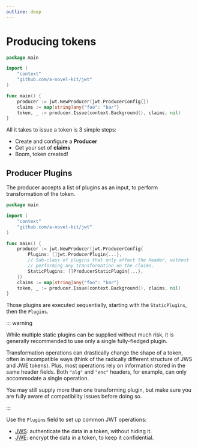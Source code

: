 ```yaml
---
outline: deep
---
```


# Producing tokens

```go
package main

import (
	"context"
	"github.com/a-novel-kit/jwt"
)

func main() {
	producer := jwt.NewProducer(jwt.ProducerConfig{})
	claims := map[string]any{"foo": "bar"}
	token, _ := producer.Issue(context.Background(), claims, nil)
}
```

All it takes to issue a token is 3 simple steps:

- Create and configure a **Producer**
- Get your set of **claims**
- Boom, token created!

## Producer Plugins

The producer accepts a list of plugins as an input, to perform transformation of the token.

```go
package main

import (
	"context"
	"github.com/a-novel-kit/jwt"
)

func main() {
	producer := jwt.NewProducer(jwt.ProducerConfig{
		Plugins: []jwt.ProducerPlugin{...},
		// Sub-class of plugins that only affect the Header, without
		// performing any transformation on the claims.
		StaticPlugins: []ProducerStaticPlugin{...},
	})
	claims := map[string]any{"foo": "bar"}
	token, _ := producer.Issue(context.Background(), claims, nil)
}
```

Those plugins are executed sequentially, starting with the `StaticPlugins`, then the `Plugins`.

::: warning

While multiple static plugins can be supplied without much risk, it is generally recommended to use only a single
fully-fledged plugin.

Transformation operations can drastically change the shape of a token, often in incompatible
ways (think of the radically different structure of JWS and JWE tokens). Plus, most operations rely on information
stored in the same header fields. Both `"alg"` and `"enc"` headers, for example, can only accommodate a single
operation.

You may still supply more than one transforming plugin, but make sure you are fully aware of compatibility issues
before doing so.

:::

Use the `Plugins` field to set up common JWT operations:

- [JWS](./signature.md): authenticate the data in a token, without hiding it.
- [JWE](./encryption/index.md): encrypt the data in a token, to keep it confidential.

